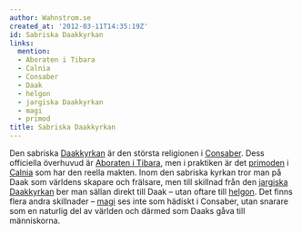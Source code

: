 ```yaml
---
author: Wahnstrom.se
created_at: '2012-03-11T14:35:19Z'
id: Sabriska Daakkyrkan
links:
  mention:
  - Aboraten i Tibara
  - Calnia
  - Consaber
  - Daak
  - helgon
  - jargiska Daakkyrkan
  - magi
  - primod
title: Sabriska Daakkyrkan
---
```


Den sabriska [Daakkyrkan] är den största religionen i [Consaber]. Dess officiella överhuvud är
[Aboraten i Tibara], men i praktiken är det [primoden] i [Calnia] som har den reella makten. Inom
den sabriska kyrkan tror man på Daak som världens skapare och frälsare, men till skillnad från den
[jargiska Daakkyrkan] ber man sällan direkt till Daak – utan oftare till [helgon]. Det finns flera
andra skillnader – [magi] ses inte som hädiskt i Consaber, utan snarare som en naturlig del av
världen och därmed som Daaks gåva till människorna.

  [Daakkyrkan]: Daak
  [Consaber]: Consaber
  [Aboraten i Tibara]: Aboraten_i_Tibara
  [primoden]: primod
  [Calnia]: Calnia
  [jargiska Daakkyrkan]: jargiska_Daakkyrkan
  [helgon]: helgon
  [magi]: magi